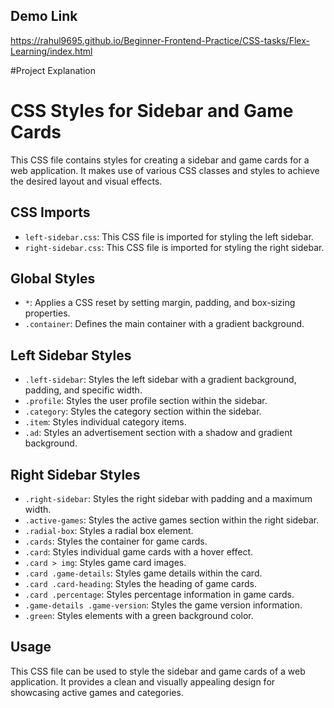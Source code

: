 ## Demo Link

https://rahul9695.github.io/Beginner-Frontend-Practice/CSS-tasks/Flex-Learning/index.html

#Project Explanation

# CSS Styles for Sidebar and Game Cards

This CSS file contains styles for creating a sidebar and game cards for a web application. It makes use of various CSS classes and styles to achieve the desired layout and visual effects.

## CSS Imports

- `left-sidebar.css`: This CSS file is imported for styling the left sidebar.
- `right-sidebar.css`: This CSS file is imported for styling the right sidebar.

## Global Styles

- `*`: Applies a CSS reset by setting margin, padding, and box-sizing properties.
- `.container`: Defines the main container with a gradient background.

## Left Sidebar Styles

- `.left-sidebar`: Styles the left sidebar with a gradient background, padding, and specific width.
- `.profile`: Styles the user profile section within the sidebar.
- `.category`: Styles the category section within the sidebar.
- `.item`: Styles individual category items.
- `.ad`: Styles an advertisement section with a shadow and gradient background.

## Right Sidebar Styles

- `.right-sidebar`: Styles the right sidebar with padding and a maximum width.
- `.active-games`: Styles the active games section within the right sidebar.
- `.radial-box`: Styles a radial box element.
- `.cards`: Styles the container for game cards.
- `.card`: Styles individual game cards with a hover effect.
- `.card > img`: Styles game card images.
- `.card .game-details`: Styles game details within the card.
- `.card .card-heading`: Styles the heading of game cards.
- `.card .percentage`: Styles percentage information in game cards.
- `.game-details .game-version`: Styles the game version information.
- `.green`: Styles elements with a green background color.

## Usage

This CSS file can be used to style the sidebar and game cards of a web application. It provides a clean and visually appealing design for showcasing active games and categories.
